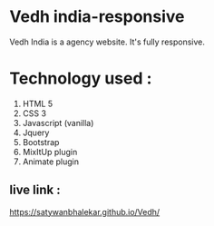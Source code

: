# Vedh india-responsive
Vedh India is a agency website. It's fully responsive. 
# Technology used : 
1. HTML 5
2. CSS 3
3. Javascript (vanilla)
4. Jquery
5. Bootstrap
6. MixItUp plugin
7. Animate plugin
 
 ## live link : 
https://satywanbhalekar.github.io/Vedh/
